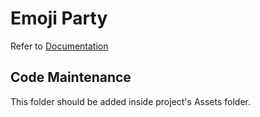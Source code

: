 # Emoji Party

Refer to [Documentation](./Documentation/README.md)

## Code Maintenance

This folder should be added inside project's Assets folder.
